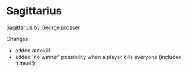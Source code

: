 # Sagittarius

[Sagittarius by George prosser](http://gprosser.itch.io/sagittarius)

Changes:
- added autokill
- added 'no winner' possibility when a player kills everyone (included himself)
